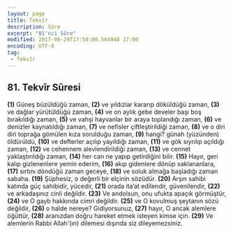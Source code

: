 ```yaml
---
layout: page
title: Tekvîr
description: Sûre
excerpt: "81'nci Sûre"
modified: 2017-08-29T17:50:00.564948 17:00
encoding: UTF-8
tag: 
 - Tekvîr
---
```


## 81. Tekvîr Sûresi

**(1)** Güneş büzüldüğü zaman,
**(2)** ve yıldızlar kararıp döküldüğü zaman,
**(3)** ve dağlar yürütüldüğü zaman,
**(4)** ve on aylık gebe develer başı boş bırakıldığı zaman, 
**(5)** ve vahşi hayvanlar bir araya toplandığı zaman, 
**(6)** ve denizler kaynatıldığı zaman,
**(7)** ve nefisler çiftleştirildiği zaman, 
**(8)** ve o diri diri toprağa gömülen kıza sorulduğu zaman, 
**(9)** hangi? günah (yüzünden) öldürüldü,
**(10)** ve defterler açılıp yayıldığı zaman, 
**(11)** ve gök sıyrılıp açıldığı zaman,
**(12)** ve cehennem alevlendirildiği zaman, 
**(13)** ve cennet yaklaştırıldığı zaman, 
**(14)** her can ne yapıp getirdiğini bilir.
**(15)** Hayır, geri kalıp gizlenenlere yemin ederim,
**(16)** akıp gidenlere dönüp saklananlara,
**(17)** sırtını döndüğü zaman geceye,
**(18)** ve soluk almağa başladığı zaman sabaha.
**(19)** Şüphesiz, o değerli bir elçinin sözüdür.
**(20)** Arşın sahibi katında güç sahibidir, yücedir,
**(21)** orada ita’at edilendir, güvenilendir,
**(22)** ve arkadaşınız cinli değildir.
**(23)** Ve andolsun, onu ufukta apaçık görmüştür, 
**(24)** ve O gayb hakkında cimri değildir. 
**(25)** ve O kovulmuş şeytanın sözü değildir,
**(26)** o halde nereye? Gidiyorsunuz,
**(27)** hayır, O ancak alemlere öğüttür,
**(28)** aranızdan doğru hareket etmek isteyen kimse için.
**(29)** Ve alemlerin Rabbi Allah'(ın) dilemesi dışında siz dileyemezsiniz.
